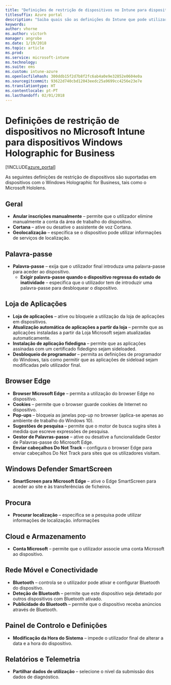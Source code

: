 ```yaml
---
title: "Definições de restrição de dispositivos no Intune para dispositivos Windows Holographic for Business"
titlesuffix: Azure portal
description: "Saiba quais são as definições do Intune que pode utilizar para controlar as definições dos dispositivos e a funcionalidade em dispositivos Windows Holographic for Business."
keywords: 
author: vhorne
ms.author: victorh
manager: angrobe
ms.date: 1/19/2018
ms.topic: article
ms.prod: 
ms.service: microsoft-intune
ms.technology: 
ms.suite: ems
ms.custom: intune-azure
ms.openlocfilehash: 300ddb15f2d7b8f2fc6ab4a0e9e32852e0604e0a
ms.sourcegitcommit: 93622d740cbd12043eedc25a9699cc4256e23e7e
ms.translationtype: HT
ms.contentlocale: pt-PT
ms.lasthandoff: 02/01/2018
---
```

# <a name="windows-holographic-for-business-device-restriction-settings-in-microsoft-intune"></a>Definições de restrição de dispositivos no Microsoft Intune para dispositivos Windows Holographic for Business

[!INCLUDE[azure_portal](./includes/azure_portal.md)]

As seguintes definições de restrição de dispositivos são suportadas em dispositivos com o Windows Holographic for Business, tais como o Microsoft Hololens.

## <a name="general"></a>Geral

- **Anular inscrições manualmente** – permite que o utilizador elimine manualmente a conta da área de trabalho do dispositivo.
- **Cortana** – ative ou desative o assistente de voz Cortana.
- **Geolocalização** – especifica se o dispositivo pode utilizar informações de serviços de localização.



## <a name="password"></a>Palavra-passe
-   **Palavra-passe** – exija que o utilizador final introduza uma palavra-passe para aceder ao dispositivo.
    -   **Exigir palavra-passe quando o dispositivo regressa do estado de inatividade** – especifica que o utilizador tem de introduzir uma palavra-passe para desbloquear o dispositivo.



## <a name="app-store"></a>Loja de Aplicações

-   **Loja de aplicações** – ative ou bloqueie a utilização da loja de aplicações em dispositivos.
-   **Atualização automática de aplicações a partir da loja** – permite que as aplicações instaladas a partir da Loja Microsoft sejam atualizadas automaticamente.
-   **Instalação de aplicação fidedigna** – permite que as aplicações assinadas com um certificado fidedigno sejam sideloaded.
-   **Desbloqueio de programador** – permita as definições de programador do Windows, tais como permitir que as aplicações de sideload sejam modificadas pelo utilizador final.

## <a name="edge-browser"></a>Browser Edge

-   **Browser Microsoft Edge** – permita a utilização do browser Edge no dispositivo.
-   **Cookies** – permite que o browser guarde cookies de Internet no dispositivo.
-   **Pop-ups** – bloqueia as janelas pop-up no browser (aplica-se apenas ao ambiente de trabalho do Windows 10).
-   **Sugestões de pesquisa** – permite que o motor de busca sugira sites à medida que escreve expressões de pesquisa.
-   **Gestor de Palavras-passe** – ative ou desative a funcionalidade Gestor de Palavras-passe do Microsoft Edge.
- **Enviar cabeçalhos Do Not Track** – configura o browser Edge para enviar cabeçalhos Do Not Track para sites que os utilizadores visitam.

## <a name="windows-defender-smart-screen"></a>Windows Defender SmartScreen

- **SmartScreen para Microsoft Edge** – ative o Edge SmartScreen para aceder ao site e às transferências de ficheiros.

## <a name="search"></a>Procura
- **Procurar localização** – especifica se a pesquisa pode utilizar informações de localização. informações


## <a name="cloud-and-storage"></a>Cloud e Armazenamento
-   **Conta Microsoft** – permite que o utilizador associe uma conta Microsoft ao dispositivo.

## <a name="cellular-and-connectivity"></a>Rede Móvel e Conectividade

-   **Bluetooth** – controla se o utilizador pode ativar e configurar Bluetooth do dispositivo.
-   **Deteção de Bluetooth** – permite que este dispositivo seja detetado por outros dispositivos com Bluetooth ativado.
-   **Publicidade do Bluetooth** – permite que o dispositivo receba anúncios através de Bluetooth.

## <a name="control-panel-and-settings"></a>Painel de Controlo e Definições

- **Modificação da Hora do Sistema** – impede o utilizador final de alterar a data e a hora do dispositivo.

## <a name="reporting-and-telemetry"></a>Relatórios e Telemetria

- **Partilhar dados de utilização** – selecione o nível da submissão dos dados de diagnóstico.